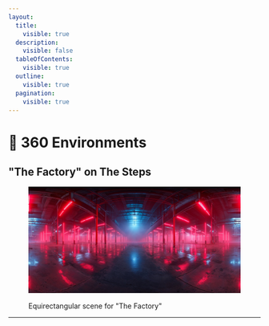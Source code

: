 ```yaml
---
layout:
  title:
    visible: true
  description:
    visible: false
  tableOfContents:
    visible: true
  outline:
    visible: true
  pagination:
    visible: true
---
```


# 🔄 360 Environments

## "The Factory" on The Steps

<div data-full-width="false">

<figure><img src="../../.gitbook/assets/factory-HDRI-0gs90g8.jpeg" alt="" width="563"><figcaption><p>Equirectangular scene for "The Factory"</p></figcaption></figure>

</div>

***
